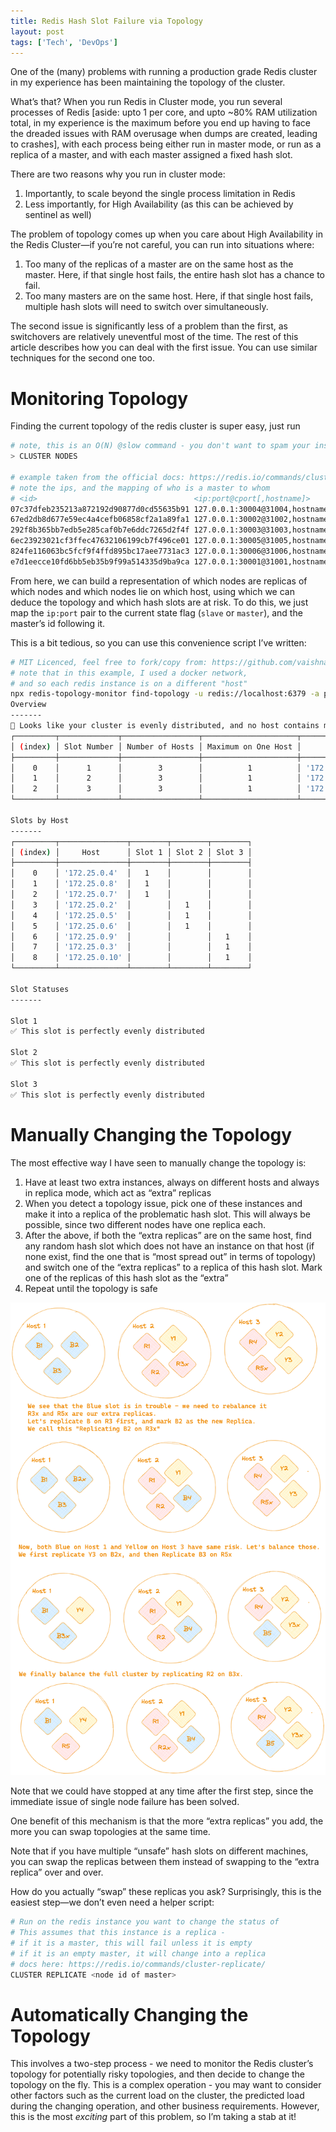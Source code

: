 ```yaml
---
title: Redis Hash Slot Failure via Topology
layout: post
tags: ['Tech', 'DevOps']
---
```


One of the (many) problems with running a production grade Redis cluster in my experience has been maintaining the topology of the cluster.

What’s that? When you run Redis in Cluster mode, you run several processes of Redis [aside: upto 1 per core, and upto ~80% RAM utilization total, in my experience is the maximum before you end up having to face the dreaded issues with RAM overusage when dumps are created, leading to crashes], with each process being either run in master mode, or run as a replica of a master, and with each master assigned a fixed hash slot.

There are two reasons why you run in cluster mode:

1. Importantly, to scale beyond the single process limitation in Redis
2. Less importantly, for High Availability (as this can be achieved by sentinel as well)

The problem of topology comes up when you care about High Availability in the Redis Cluster—if you’re not careful, you can run into situations where:

1. Too many of the replicas of a master are on the same host as the master. Here, if that single host fails, the entire hash slot has a chance to fail.
2. Too many masters are on the same host. Here, if that single host fails, multiple hash slots will need to switch over simultaneously.

The second issue is significantly less of a problem than the first, as switchovers are relatively uneventful most of the time. The rest of this article describes how you can deal with the first issue. You can use similar techniques for the second one too.

# Monitoring Topology

Finding the current topology of the redis cluster is super easy, just run

```bash
# note, this is an O(N) @slow command - you don't want to spam your instance with this every second!
> CLUSTER NODES

# example taken from the official docs: https://redis.io/commands/cluster-nodes/
# note the ips, and the mapping of who is a master to whom
# <id>                                   <ip:port@cport[,hostname]>      <flags> <master> <ping-sent> <pong-recv> <config-epoch> <link-state> <slot> <slot> ... <slot>
07c37dfeb235213a872192d90877d0cd55635b91 127.0.0.1:30004@31004,hostname4 slave e7d1eecce10fd6bb5eb35b9f99a514335d9ba9ca 0 1426238317239 4 connected
67ed2db8d677e59ec4a4cefb06858cf2a1a89fa1 127.0.0.1:30002@31002,hostname2 master - 0 1426238316232 2 connected 5461-10922
292f8b365bb7edb5e285caf0b7e6ddc7265d2f4f 127.0.0.1:30003@31003,hostname3 master - 0 1426238318243 3 connected 10923-16383
6ec23923021cf3ffec47632106199cb7f496ce01 127.0.0.1:30005@31005,hostname5 slave 67ed2db8d677e59ec4a4cefb06858cf2a1a89fa1 0 1426238316232 5 connected
824fe116063bc5fcf9f4ffd895bc17aee7731ac3 127.0.0.1:30006@31006,hostname6 slave 292f8b365bb7edb5e285caf0b7e6ddc7265d2f4f 0 1426238317741 6 connected
e7d1eecce10fd6bb5eb35b9f99a514335d9ba9ca 127.0.0.1:30001@31001,hostname1 myself,master - 0 0 1 connected 0-5460
```

From here, we can build a representation of which nodes are replicas of which nodes and which nodes lie on which host, using which we can deduce the topology and which hash slots are at risk. To do this, we just map the `ip:port` pair to the current state flag (`slave` or `master`), and the master’s id following it.

This is a bit tedious, so you can use this convenience script I’ve written:

```bash
# MIT Licenced, feel free to fork/copy from: https://github.com/vaishnavsm/redis-topology-monitor
# note that in this example, I used a docker network,
# and so each redis instance is on a different "host"
npx redis-topology-monitor find-topology -u redis://localhost:6379 -a password
Overview
-------
👏 Looks like your cluster is evenly distributed, and no host contains more than one instance of a hash slot
┌─────────┬─────────────┬─────────────────┬─────────────────────┬───────────────────────────────────────┬────────────────────────────────────────────┬─────────────────────────┐
│ (index) │ Slot Number │ Number of Hosts │ Maximum on One Host │                 Hosts                 │                 Master Id                  │     Master Address      │
├─────────┼─────────────┼─────────────────┼─────────────────────┼───────────────────────────────────────┼────────────────────────────────────────────┼─────────────────────────┤
│    0    │      1      │        3        │          1          │ '172.25.0.4, 172.25.0.8, 172.25.0.7'  │ '5164940d4f389030a47af63447f2f8b425b17fd0' │ '172.25.0.4:6379@16379' │
│    1    │      2      │        3        │          1          │ '172.25.0.2, 172.25.0.5, 172.25.0.6'  │ '9cbfd6b8fcc1defbf1e726ee22c1a727cb20c1ef' │ '172.25.0.2:6379@16379' │
│    2    │      3      │        3        │          1          │ '172.25.0.9, 172.25.0.3, 172.25.0.10' │ 'b2bc47d17f4ce689fffc4e6a49c9a45f9487996f' │ '172.25.0.9:6379@16379' │
└─────────┴─────────────┴─────────────────┴─────────────────────┴───────────────────────────────────────┴────────────────────────────────────────────┴─────────────────────────┘

Slots by Host
-------
┌─────────┬───────────────┬────────┬────────┬────────┐
│ (index) │     Host      │ Slot 1 │ Slot 2 │ Slot 3 │
├─────────┼───────────────┼────────┼────────┼────────┤
│    0    │ '172.25.0.4'  │   1    │        │        │
│    1    │ '172.25.0.8'  │   1    │        │        │
│    2    │ '172.25.0.7'  │   1    │        │        │
│    3    │ '172.25.0.2'  │        │   1    │        │
│    4    │ '172.25.0.5'  │        │   1    │        │
│    5    │ '172.25.0.6'  │        │   1    │        │
│    6    │ '172.25.0.9'  │        │        │   1    │
│    7    │ '172.25.0.3'  │        │        │   1    │
│    8    │ '172.25.0.10' │        │        │   1    │
└─────────┴───────────────┴────────┴────────┴────────┘

Slot Statuses
-------

Slot 1
✅ This slot is perfectly evenly distributed

Slot 2
✅ This slot is perfectly evenly distributed

Slot 3
✅ This slot is perfectly evenly distributed
```

# Manually Changing the Topology

The most effective way I have seen to manually change the topology is:

1. Have at least two extra instances, always on different hosts and always in replica mode, which act as “extra” replicas
2. When you detect a topology issue, pick one of these instances and make it into a replica of the problematic hash slot. This will always be possible, since two different nodes have one replica each.
3. After the above, if both the “extra replicas” are on the same host, find any random hash slot which does not have an instance on that host (if none exist, find the one that is “most spread out” in terms of topology) and switch one of the “extra replicas” to a replica of this hash slot. Mark one of the replicas of this hash slot as the “extra”
4. Repeat until the topology is safe

![Untitled](/assets/img/posts/2024-01-01-redis-hash-slot-failure-via-topology/shuffling.png)

Note that we could have stopped at any time after the first step, since the immediate issue of single node failure has been solved.

One benefit of this mechanism is that the more “extra replicas” you add, the more you can swap topologies at the same time.

Note that if you have multiple “unsafe” hash slots on different machines, you can swap the replicas between them instead of swapping to the “extra replica” over and over.

How do you actually “swap” these replicas you ask? Surprisingly, this is the easiest step—we don’t even need a helper script:

```bash
# Run on the redis instance you want to change the status of
# This assumes that this instance is a replica -
# if it is a master, this will fail unless it is empty
# if it is an empty master, it will change into a replica
# docs here: https://redis.io/commands/cluster-replicate/
CLUSTER REPLICATE <node id of master>
```

# Automatically Changing the Topology

This involves a two-step process - we need to monitor the Redis cluster’s topology for potentially risky topologies, and then decide to change the topology on the fly. This is a complex operation - you may want to consider other factors such as the current load on the cluster, the predicted load during the changing operation, and other business requirements. However, this is the most *exciting* part of this problem, so I’m taking a stab at it!

<More to come soon>
